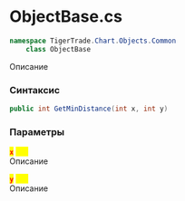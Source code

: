 
# ObjectBase.cs
```csharp
namespace TigerTrade.Chart.Objects.Common  
    class ObjectBase
```

Описание

### Синтаксис
```csharp
public int GetMinDistance(int x, int y)
```

### Параметры
<mark style="color:red;">**`x`**</mark> <mark style="color:yellow;">`int`</mark>  
 Описание  
  
<mark style="color:red;">**`y`**</mark> <mark style="color:yellow;">`int`</mark>  
 Описание  
  

                    
                    